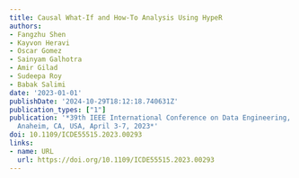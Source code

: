 ```yaml
---
title: Causal What-If and How-To Analysis Using HypeR
authors:
- Fangzhu Shen
- Kayvon Heravi
- Oscar Gomez
- Sainyam Galhotra
- Amir Gilad
- Sudeepa Roy
- Babak Salimi
date: '2023-01-01'
publishDate: '2024-10-29T18:12:18.740631Z'
publication_types: ["1"]
publication: '*39th IEEE International Conference on Data Engineering, ICDE 2023,
  Anaheim, CA, USA, April 3-7, 2023*'
doi: 10.1109/ICDE55515.2023.00293
links:
- name: URL
  url: https://doi.org/10.1109/ICDE55515.2023.00293
---
```

